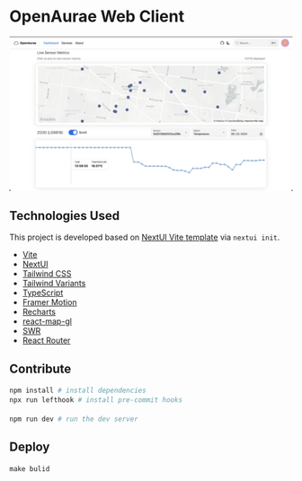 # OpenAurae Web Client

![dashboard.png](docs/dashboard.png)

## Technologies Used

This project is developed based on [NextUI Vite template](https://github.com/nextui-org/vite-template)
via `nextui init`.

- [Vite](https://vitejs.dev/guide/)
- [NextUI](https://nextui.org)
- [Tailwind CSS](https://tailwindcss.com)
- [Tailwind Variants](https://tailwind-variants.org)
- [TypeScript](https://www.typescriptlang.org)
- [Framer Motion](https://www.framer.com/motion)
- [Recharts](https://recharts.org/en-US/)
- [react-map-gl](https://visgl.github.io/react-map-gl/)
- [SWR](https://swr.vercel.app/)
- [React Router](https://reactrouter.com/en/main)

## Contribute

```bash
npm install # install dependencies
npx run lefthook # install pre-commit hooks

npm run dev # run the dev server
```

## Deploy

```shell
make bulid
```
